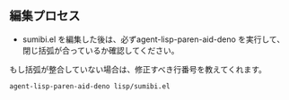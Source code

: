 
## 編集プロセス

- sumibi.el を編集した後は、必ずagent-lisp-paren-aid-deno を実行して、閉じ括弧が合っているか確認してください。

もし括弧が整合していない場合は、修正すべき行番号を教えてくれます。

```
agent-lisp-paren-aid-deno lisp/sumibi.el
```


